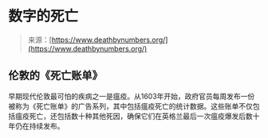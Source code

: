 <!--yml

category: 未分类

date: 2024-05-27 15:23:17

-->

# 数字的死亡

> 来源：[https://www.deathbynumbers.org/](https://www.deathbynumbers.org/)

## 伦敦的《死亡账单》

早期现代伦敦最可怕的疾病之一是瘟疫。从1603年开始，政府官员每周发布一份被称为《死亡账单》的广告系列，其中包括瘟疫死亡的统计数据。这些账单不仅包括瘟疫死亡，还包括数十种其他死因，确保它们在英格兰最后一次瘟疫爆发后数十年仍在持续发布。
